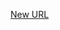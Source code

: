 



[New URL](../file-___home_harshil_Desktop_open-source_palisadoes_talawa_lib_view_model_access_request_view_model/)


